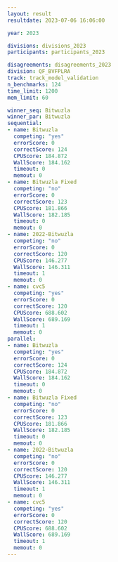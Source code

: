 ```yaml
---
layout: result
resultdate: 2023-07-06 16:06:00

year: 2023

divisions: divisions_2023
participants: participants_2023

disagreements: disagreements_2023
division: QF_BVFPLRA
track: track_model_validation
n_benchmarks: 124
time_limit: 1200
mem_limit: 60

winner_seq: Bitwuzla
winner_par: Bitwuzla
sequential:
- name: Bitwuzla
  competing: "yes"
  errorScore: 0
  correctScore: 124
  CPUScore: 184.872
  WallScore: 184.162
  timeout: 0
  memout: 0
- name: Bitwuzla Fixed
  competing: "no"
  errorScore: 0
  correctScore: 123
  CPUScore: 181.866
  WallScore: 182.185
  timeout: 0
  memout: 0
- name: 2022-Bitwuzla
  competing: "no"
  errorScore: 0
  correctScore: 120
  CPUScore: 146.277
  WallScore: 146.311
  timeout: 1
  memout: 0
- name: cvc5
  competing: "yes"
  errorScore: 0
  correctScore: 120
  CPUScore: 688.602
  WallScore: 689.169
  timeout: 1
  memout: 0
parallel:
- name: Bitwuzla
  competing: "yes"
  errorScore: 0
  correctScore: 124
  CPUScore: 184.872
  WallScore: 184.162
  timeout: 0
  memout: 0
- name: Bitwuzla Fixed
  competing: "no"
  errorScore: 0
  correctScore: 123
  CPUScore: 181.866
  WallScore: 182.185
  timeout: 0
  memout: 0
- name: 2022-Bitwuzla
  competing: "no"
  errorScore: 0
  correctScore: 120
  CPUScore: 146.277
  WallScore: 146.311
  timeout: 1
  memout: 0
- name: cvc5
  competing: "yes"
  errorScore: 0
  correctScore: 120
  CPUScore: 688.602
  WallScore: 689.169
  timeout: 1
  memout: 0
---
```

